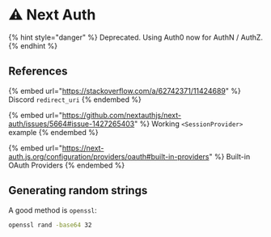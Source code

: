# ⚠ Next Auth

{% hint style="danger" %}
Deprecated. Using Auth0 now for AuthN / AuthZ.
{% endhint %}

## References

{% embed url="https://stackoverflow.com/a/62742371/11424689" %}
Discord `redirect_uri`
{% endembed %}

{% embed url="https://github.com/nextauthjs/next-auth/issues/5664#issue-1427265403" %}
Working `<SessionProvider>` example
{% endembed %}

{% embed url="https://next-auth.js.org/configuration/providers/oauth#built-in-providers" %}
Built-in OAuth Providers
{% endembed %}

## Generating random strings

A good method is `openssl`:

```bash
openssl rand -base64 32
```
